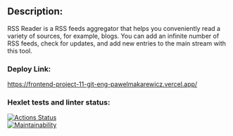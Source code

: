 ## Description:  
RSS Reader is a RSS feeds aggregator that helps you conveniently read a variety of sources, for example, blogs. You can add an infinite number of RSS feeds, check for updates, and add new entries to the main stream with this tool.

### Deploy Link:
https://frontend-project-11-git-eng-pawelmakarewicz.vercel.app/
### Hexlet tests and linter status:
[![Actions Status](https://github.com/pawelmakarewicz/frontend-project-11/workflows/hexlet-check/badge.svg)](https://github.com/pawelmakarewicz/frontend-project-11/actions)  
[![Maintainability](https://api.codeclimate.com/v1/badges/1c78eea66df76f634dec/maintainability)](https://codeclimate.com/github/pawelmakarewicz/frontend-project-11/maintainability)  
